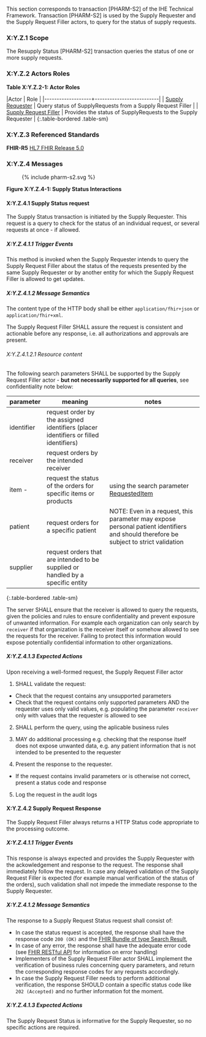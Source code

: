 This section corresponds to transaction [PHARM-S2] of the IHE Technical Framework. Transaction [PHARM-S2] is used by the Supply Requester and the Supply Request Filler actors, to query for the status of supply requests.

### X:Y.Z.1 Scope

The Resupply Status [PHARM-S2] transaction queries the status of one or more supply requests.

### X:Y.Z.2 Actors Roles

**Table X:Y.Z.2-1: Actor Roles**

|Actor | Role |
|-------------------+--------------------------|
| [Supply Requester](actors_and_transactions.html#supply-requester)    | Query status of SupplyRequests from a Supply Request Filler |
| [Supply Request Filler](actors_and_transactions.html#supply-request-filler) | Provides the status of SupplyRequests to the Supply Requester |
{:.table-bordered .table-sm}


### X:Y.Z.3 Referenced Standards

**FHIR-R5** [HL7 FHIR Release 5.0](http://www.hl7.org/FHIR/R5)

### X:Y.Z.4 Messages

<figure>
{% include pharm-s2.svg %}
</figure>



**Figure X:Y.Z.4-1: Supply Status Interactions**

#### X:Y.Z.4.1 Supply Status request
The Supply Status transaction is initiated by the Supply Requester. This request is a query to check for the status of an individual request, or several requests at once - if allowed.


##### X:Y.Z.4.1.1 Trigger Events

This method is invoked when the Supply Requester intends to query the Supply Request Filler about the status of the requests presented by the same Supply Requester or by another entity for which the Supply Request Filler is allowed to get updates.

##### X:Y.Z.4.1.2 Message Semantics

The content type of the HTTP body shall be either `application/fhir+json` or `application/fhir+xml`.

The Supply Request Filler SHALL assure the request is consistent and actionable before any response, i.e. all authorizations and approvals are present. 

###### X:Y.Z.4.1.2.1 Resource content

The following search parameters SHALL be supported by the Supply Request Filler actor - **but not necessarily supported for all queries**, see confidentiality note below:

| parameter | meaning | notes |
| --- | --- | --- |
| identifier | request order by the assigned identifiers (placer identifiers or filled identifiers)||
| receiver | request orders by the intended receiver | |
| item - | request the status of the orders for specific items or products | using the search parameter [RequestedItem](SearchParameter-sp-requested-item.html)|
| patient | request orders for a specific patient | NOTE: Even in a request, this parameter may expose personal patient identifiers and should therefore be subject to strict validation |
| supplier |request orders that are intended to be supplied or handled by a specific entity||
{:.table-bordered .table-sm}

The server SHALL ensure that the receiver is allowed to query the requests, given the policies and rules to ensure confidentiality and prevent exposure of unwanted information.
For example each organization can only search by `receiver` if that organization is the receiver itself or somehow allowed to see the requests for the receiver. Failing to protect this information would expose potentially confidential information to other organizations.


##### X:Y.Z.4.1.3 Expected Actions
Upon receiving a well-formed request, the Supply Request Filler actor

1. SHALL validate the request:
  * Check that the request contains any unsupported parameters
  * Check that the request contains only supported parameters AND the requester uses only valid values, e.g. populating the parameter `receiver` only with values that the requester is allowed to see

2. SHALL perform the query, using the aplicable business rules

3. MAY do additional processing e.g. checking that the response itself does not expose unwanted data, e.g. any patient information that is not intended to be presented to the requester 

4. Present the response to the requester.
  * If the request contains invalid parameters or is otherwise not correct, present a status code and response

5. Log the request in the audit logs



#### X:Y.Z.4.2 Supply Request Response
The Supply Request Filler always returns a HTTP Status code appropriate to the processing outcome.

##### X:Y.Z.4.1.1 Trigger Events

This response is always expected and provides the Supply Requester with the ackowledgement and response to the request.
The response shall immediately follow the request. In case any delayed validation of the Supply Request Filler is expected (for example manual verification of the status of the orders), such validation shall not impede the immediate response to the Supply Requester. 

##### X:Y.Z.4.1.2 Message Semantics

The response to a Supply Request Status request shall consist of:

* In case the status request is accepted, the response shall have the response code `200 (OK)` and the [FHIR Bundle of type Search Result](http://hl7.org/fhir/bundle.html), 
* In case of any error, the response shall have the adequate error code (see [FHIR RESTful API](https://hl7.org/fhir/http.html) for information on error handling)
* Implementers of the Supply Request Filler actor SHALL implement the verification of business rules concerning query parameters, and return the corresponding response codes for any requests accordingly.
* In case the Supply Request Filler needs to perform additional verification, the response SHOULD  contain a specific status code like `202 (Accepted)` and no further information fot the moment.

##### X:Y.Z.4.1.3 Expected Actions
The Supply Request Status is informative for the Supply Requester, so no specific actions are required.
